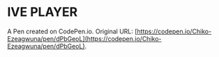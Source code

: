 # IVE PLAYER

A Pen created on CodePen.io. Original URL: [https://codepen.io/Chiko-Ezeagwuna/pen/dPbGeoL](https://codepen.io/Chiko-Ezeagwuna/pen/dPbGeoL).

